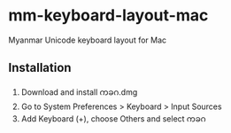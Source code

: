 # mm-keyboard-layout-mac
Myanmar Unicode keyboard layout for Mac

## Installation
1. Download and install ကခဂ.dmg
2. Go to System Preferences > Keyboard > Input Sources
3. Add Keyboard (+), choose Others and select ကခဂ
